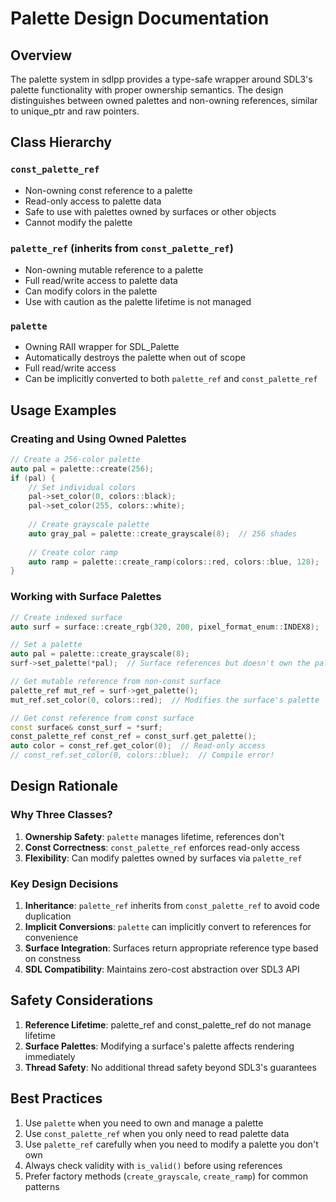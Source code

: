 # Palette Design Documentation

## Overview

The palette system in sdlpp provides a type-safe wrapper around SDL3's palette functionality with proper ownership semantics. The design distinguishes between owned palettes and non-owning references, similar to unique_ptr and raw pointers.

## Class Hierarchy

### `const_palette_ref`
- Non-owning const reference to a palette
- Read-only access to palette data
- Safe to use with palettes owned by surfaces or other objects
- Cannot modify the palette

### `palette_ref` (inherits from `const_palette_ref`)
- Non-owning mutable reference to a palette
- Full read/write access to palette data
- Can modify colors in the palette
- Use with caution as the palette lifetime is not managed

### `palette`
- Owning RAII wrapper for SDL_Palette
- Automatically destroys the palette when out of scope
- Full read/write access
- Can be implicitly converted to both `palette_ref` and `const_palette_ref`

## Usage Examples

### Creating and Using Owned Palettes

```cpp
// Create a 256-color palette
auto pal = palette::create(256);
if (pal) {
    // Set individual colors
    pal->set_color(0, colors::black);
    pal->set_color(255, colors::white);
    
    // Create grayscale palette
    auto gray_pal = palette::create_grayscale(8);  // 256 shades
    
    // Create color ramp
    auto ramp = palette::create_ramp(colors::red, colors::blue, 128);
}
```

### Working with Surface Palettes

```cpp
// Create indexed surface
auto surf = surface::create_rgb(320, 200, pixel_format_enum::INDEX8);

// Set a palette
auto pal = palette::create_grayscale(8);
surf->set_palette(*pal);  // Surface references but doesn't own the palette

// Get mutable reference from non-const surface
palette_ref mut_ref = surf->get_palette();
mut_ref.set_color(0, colors::red);  // Modifies the surface's palette

// Get const reference from const surface
const surface& const_surf = *surf;
const_palette_ref const_ref = const_surf.get_palette();
auto color = const_ref.get_color(0);  // Read-only access
// const_ref.set_color(0, colors::blue);  // Compile error!
```

## Design Rationale

### Why Three Classes?

1. **Ownership Safety**: `palette` manages lifetime, references don't
2. **Const Correctness**: `const_palette_ref` enforces read-only access
3. **Flexibility**: Can modify palettes owned by surfaces via `palette_ref`

### Key Design Decisions

1. **Inheritance**: `palette_ref` inherits from `const_palette_ref` to avoid code duplication
2. **Implicit Conversions**: `palette` can implicitly convert to references for convenience
3. **Surface Integration**: Surfaces return appropriate reference type based on constness
4. **SDL Compatibility**: Maintains zero-cost abstraction over SDL3 API

## Safety Considerations

1. **Reference Lifetime**: palette_ref and const_palette_ref do not manage lifetime
2. **Surface Palettes**: Modifying a surface's palette affects rendering immediately
3. **Thread Safety**: No additional thread safety beyond SDL3's guarantees

## Best Practices

1. Use `palette` when you need to own and manage a palette
2. Use `const_palette_ref` when you only need to read palette data
3. Use `palette_ref` carefully when you need to modify a palette you don't own
4. Always check validity with `is_valid()` before using references
5. Prefer factory methods (`create_grayscale`, `create_ramp`) for common patterns